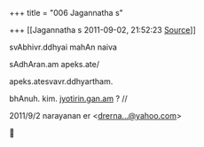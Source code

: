 +++
title = "006 Jagannatha s"

+++
[[Jagannatha s	2011-09-02, 21:52:23 [Source](https://groups.google.com/g/bvparishat/c/GWeLMIWbuI4)]]



svAbhivr.ddhyai mahAn naiva

sAdhAran.am apeks.ate/

apeks.atesvavr.ddhyartham.

bhAnuh. kim. [jyotirin.gan.am](http://jyotirin.gan.am) ? //

  


2011/9/2 narayanan er \<[drerna...@yahoo.com]()\>



